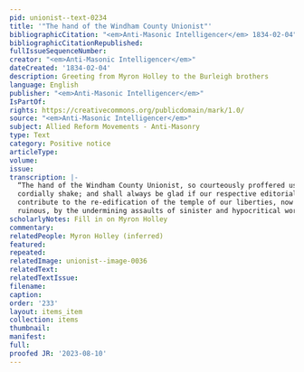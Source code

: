 ```yaml
---
pid: unionist--text-0234
title: '"The hand of the Windham County Unionist"'
bibliographicCitation: "<em>Anti-Masonic Intelligencer</em> 1834-02-04"
bibliographicCitationRepublished: 
fullIssueSequenceNumber: 
creator: "<em>Anti-Masonic Intelligencer</em>"
dateCreated: '1834-02-04'
description: Greeting from Myron Holley to the Burleigh brothers
language: English
publisher: "<em>Anti-Masonic Intelligencer</em>"
IsPartOf: 
rights: https://creativecommons.org/publicdomain/mark/1.0/
source: "<em>Anti-Masonic Intelligencer</em>"
subject: Allied Reform Movements - Anti-Masonry
type: Text
category: Positive notice
articleType: 
volume: 
issue: 
transcription: |-
  “The hand of the Windham County Unionist, so courteously proffered us, we
  cordially shake; and shall always be glad if our respective editorial labors
  contribute to the re-edification of the temple of our liberties, now becoming
  ruinous, by the undermining assaults of sinister and hypocritical worshippers.”
scholarlyNotes: Fill in on Myron Holley
commentary: 
relatedPeople: Myron Holley (inferred)
featured: 
repeated: 
relatedImage: unionist--image-0036
relatedText: 
relatedTextIssue: 
filename: 
caption: 
order: '233'
layout: items_item
collection: items
thumbnail: 
manifest: 
full: 
proofed JR: '2023-08-10'
---
```

